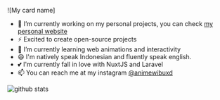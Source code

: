 ![My card name]
- 🔭 I’m currently working on my personal projects, you can check <a href="http://beacons.page/wibux">my personal website</a>
- ⚡ Excited to create open-source projects
- 🌱 I’m currently learning web animations and interactivity
- 😄 I'm natively speak Indonesian and fluently speak english.
- 💕 I'm currently fall in love with NuxtJS and Laravel
- 📫 You can reach me at my instagram [@animewibuxd](https://instagram.com/animewibuxd)

![github stats](https://github-readme-stats.vercel.app/api?username=muhammaddzaky&show_icons=true)
